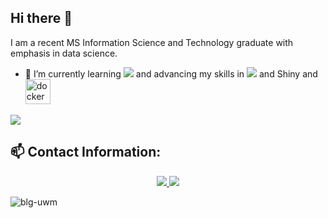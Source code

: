 
## Hi there 👋

I am a recent MS Information Science and Technology graduate with emphasis in data science. 

- 🌱 I’m currently learning <img src="https://github.com/blg-uwm/blg-uwm/blob/master/julia-language.svg"> and advancing my skills in <img src="https://img.shields.io/badge/python%20-%2314354C.svg?&style=for-the-badge&logo=python&logoColor=white" /> and Shiny and <img src="https://devicons.github.io/devicon/devicon.git/icons/docker/docker-original-wordmark.svg" alt="docker" width="40" height="40"/>




<img src="https://github.com/blg-uwm/blg-uwm/blob/master/banner.jpg">



## 📫 Contact Information:


<p align='center'>
  <a href="https://www.linkedin.com/in/ben-garski/">
  <img src="https://img.shields.io/badge/linkedin-%230077B5.svg?&style=for-the-badge&logo=linkedin&logoColor=white" />
  </a>
  <a href="mailto:ben.garski@outlook.com">
  <img src="https://img.shields.io/badge/Microsoft%20Outlook-0078D4?logo=microsoft-outlook&logoColor=white&style=for-the-badge" />
  </a>
  
</p>

<p align="left"> <img src="https://komarev.com/ghpvc/?username=blg-uwm" alt="blg-uwm" /> </p>
